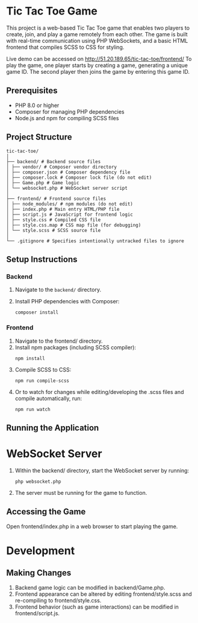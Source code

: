 # Tic Tac Toe Game

This project is a web-based Tic Tac Toe game that enables two players to create, join, and play a game remotely from each other. The game is built with real-time communication using PHP WebSockets, and a basic HTML frontend that compiles SCSS to CSS for styling.

Live demo can be accessed on http://51.20.189.65/tic-tac-toe/frontend/
To play the game, one player starts by creating a game, generating a unique game ID. The second player then joins the game by entering this game ID. 

## Prerequisites

- PHP 8.0 or higher
- Composer for managing PHP dependencies
- Node.js and npm for compiling SCSS files


## Project Structure
```
tic-tac-toe/
│
├── backend/ # Backend source files
│ ├── vendor/ # Composer vendor directory
│ ├── composer.json # Composer dependency file
│ ├── composer.lock # Composer lock file (do not edit)
│ ├── Game.php # Game logic
│ └── websocket.php # WebSocket server script
│
├── frontend/ # Frontend source files
│ ├── node_modules/ # npm modules (do not edit)
│ ├── index.php # Main entry HTML/PHP file
│ ├── script.js # JavaScript for frontend logic
│ ├── style.css # Compiled CSS file
│ ├── style.css.map # CSS map file (for debugging)
│ └── style.scss # SCSS source file
│
└── .gitignore # Specifies intentionally untracked files to ignore
```

## Setup Instructions

### Backend

1. Navigate to the `backend/` directory.
2. Install PHP dependencies with Composer:

   ```
   composer install

### Frontend

1. Navigate to the frontend/ directory.
2. Install npm packages (including SCSS compiler):
   ```
   npm install
3. Compile SCSS to CSS:
    ````
    npm run compile-scss
4. Or to watch for changes while editing/developing the .scss files and compile automatically, run:
    ````
    npm run watch

## Running the Application

# WebSocket Server
1. Within the backend/ directory, start the WebSocket server by running:
    ````
    php websocket.php
2. The server must be running for the game to function.

## Accessing the Game
Open frontend/index.php in a web browser to start playing the game.

# Development
## Making Changes
1. Backend game logic can be modified in backend/Game.php.
2. Frontend appearance can be altered by editing frontend/style.scss and re-compiling to frontend/style.css.
3. Frontend behavior (such as game interactions) can be modified in frontend/script.js.

